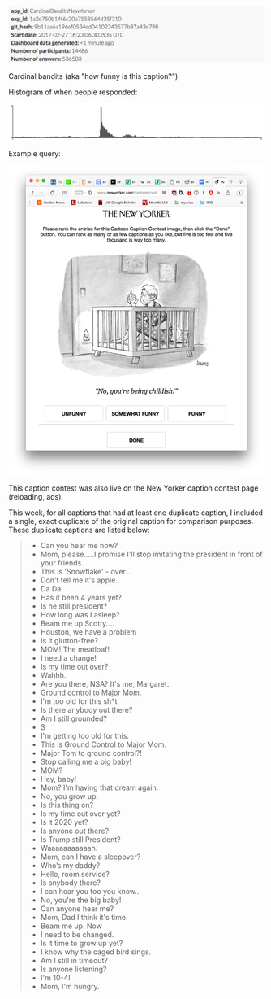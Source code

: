 
![](info.png)

Cardinal bandits (aka "how funny is this caption?")

Histogram of when people responded:

![](histogram.png)

Example query:

![](example_query.png)

This caption contest was also live on the New Yorker caption contest page
(reloading, ads).

This week, for all captions that had at least one duplicate caption, I included a single, exact duplicate of the original caption for comparison purposes. These duplicate captions are listed below:

> * Can you hear me now?
> * Mom, please.....I promise I'll stop imitating the president in front of your friends.
> * This is 'Snowflake' - over...
> * Don't tell me it's apple.
> * Da Da.
> * Has it been 4 years yet?
> * Is he still president?
> * How long was I asleep?
> * Beam me up Scotty....
> * Houston, we have a problem
> * Is it glutton-free?
> * MOM! The meatloaf!
> * I need a change!
> * Is my time out over?
> * Wahhh.
> * Are you there, NSA? It's me, Margaret.
> * Ground control to Major Mom.
> * I'm too old for this sh*t
> * Is there anybody out there?
> * Am I still grounded?
> * S
> * I'm getting too old for this.
> * This is Ground Control to Major Mom.
> * Major Tom to ground control?!
> * Stop calling me a big baby!
> * MOM?
> * Hey, baby!
> * Mom? I'm having that dream again.
> * No, you grow up.
> * Is this thing on?
> * Is my time out over yet?
> * Is it 2020 yet?
> * Is anyone out there?
> * Is Trump still President?
> * Waaaaaaaaaaah.
> * Mom, can I have a sleepover?
> * Who’s my daddy?
> * Hello, room service?
> * Is anybody there?
> * I can hear you too you know...
> * No, you're the big baby!
> * Can anyone hear me?
> * Mom, Dad I think it's time.
> * Beam me up. Now
> * I need to be changed.
> * Is it time to grow up yet?
> * I know why the caged bird sings.
> * Am I still in timeout?
> * Is anyone listening?
> * I'm 10-4!
> * Mom, I'm hungry.
